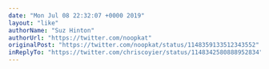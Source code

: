 ```yaml
---
date: "Mon Jul 08 22:32:07 +0000 2019"
layout: "like"
authorName: "Suz Hinton"
authorUrl: "https://twitter.com/noopkat"
originalPost: "https://twitter.com/noopkat/status/1148359133512343552"
inReplyTo: "https://twitter.com/chriscoyier/status/1148342580888952834"
---
```

